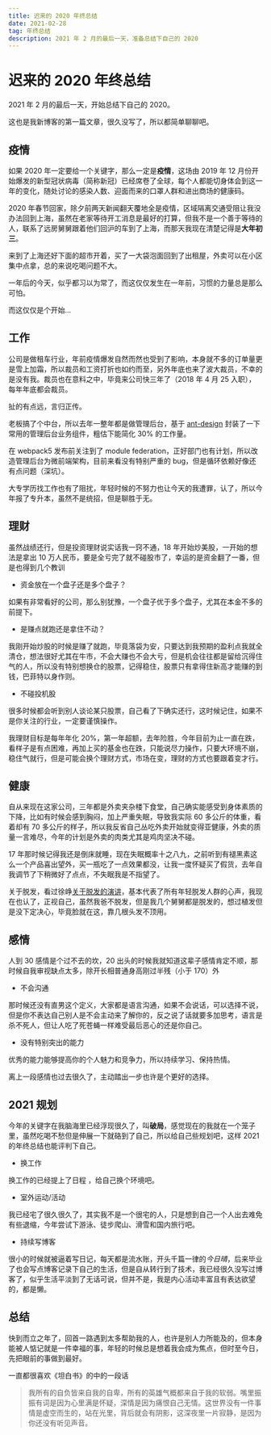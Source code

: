 ```yaml
---
title: 迟来的 2020 年终总结
date: 2021-02-28
tag: 年终总结
description: 2021 年 2 月的最后一天，准备总结下自己的 2020
---
```


# 迟来的 2020 年终总结

2021 年 2 月的最后一天，开始总结下自己的 2020。

这也是我新博客的第一篇文章，很久没写了，所以都简单聊聊吧。

## 疫情

如果 2020 年一定要给一个关键字，那么一定是**疫情**，这场由 2019 年 12 月份开始爆发的新型冠状病毒（简称新冠）已经席卷了全球，每个人都能切身体会到这一年的变化，随处讨论的感染人数、迎面而来的口罩人群和进出商场的健康码。

2020 年春节回家，除夕前两天新闻翻天覆地全是疫情，区域隔离交通受阻让我没办法回到上海，虽然在老家等待开工消息是最好的打算，但我不是一个善于等待的人，联系了远房舅舅跟着他们回沪的车到了上海，而那天我现在清楚记得是**大年初三**。

来到了上海还好下面的超市开着，买了一大袋泡面回到了出租屋，外卖可以在小区集中点拿，总的来说吃喝问题不大。

一年后的今天，似乎都习以为常了，而这仅仅发生在一年前，习惯的力量总是那么可怕。

而这仅仅是个开始...

## 工作

公司是做租车行业，年前疫情爆发自然而然也受到了影响，本身就不多的订单量更是雪上加霜，所以裁员和工资打折也如约而至，另外年底也来了波大裁员，不幸的是没有我。裁员也在意料之中，毕竟来公司快三年了（2018 年 4 月 25 入职），每年年底都会裁员。

扯的有点远，言归正传。

老板搞了个中台，所以去年一整年都是做管理后台，基于 [ant-design](https://github.com/ant-design/ant-design) 封装了一下常用的管理后台业务组件，粗估下能简化 30% 的工作量。

在 webpack5 发布前关注到了 module federation，正好部门也有计划，所以改造管理后台为微前端架构，目前来看没有特别严重的 bug，但是循环依赖好像还有点问题（深坑）。

大专学历找工作也有了阻扰，年轻时候的不努力也让今天的我遭罪，认了，所以今年报了专升本，虽然不是统招，但是聊胜于无。

## 理财

虽然战绩还行，但是投资理财说实话我一窍不通，18 年开始炒美股，一开始的想法是拿出 10 万人民币，要是全亏完了就不碰股市了，幸运的是资金翻了一番，但是也得到几个教训

- 资金放在一个盘子还是多个盘子？

如果有非常看好的公司，那么别犹豫，一个盘子优于多个盘子，尤其在本金不多的前提下。

- 是赚点就跑还是拿住不动？

我刚开始炒股的时候是赚了就跑，毕竟落袋为安，只要达到我预期的盈利点我就全清仓，想法很好尤其在牛市，不会大赚也不会大亏，但是机会往往都是留给沉得住气的人，所以没有特别想换仓的股票，记得稳住，股票只有拿得住新高才能赚的到钱，巴菲特以身作则。

- 不碰投机股

很多时候都会听到别人谈论某只股票，自己看了下确实还行，这时候记住，如果不是你关注的行业，一定要谨慎操作。

我理财目标是每年年化 20%，第一年超额，去年险胜，今年目前为止一直在跌，看样子是有点困难，再加上买的基金也在跌，只能说尽力操作，只要大环境不崩，稳住气就行，但是可能会换个理财方式，市场在变，理财的方式也要跟着变才行。

## 健康

自从来现在这家公司，三年都是外卖夹杂楼下食堂，自己确实能感受到身体素质的下降，比如有时候会感到胸闷，加上严重失眠，导致我实际 60 多公斤的体重，看着却有 70 多公斤的样子，所以我反省自己丛吃外卖开始就变得亚健康，外卖的质量一言难尽，今年的计划是外卖的肉类尤其是鸡肉坚决不碰。

17 年那时候记得我还是倒床就睡，现在失眠概率十之八九，之前听到有褪黑素这么一个产品喜出望外，买一瓶吃了一点效果都没，让我一度怀疑买了假货，去年自我调节了下稍微好了点点，不失眠我是不指望了。

关于脱发，看过徐峥[关于脱发的演讲](https://www.bilibili.com/video/av39046670/)，基本代表了所有年轻脱发人群的心声，我现在也认了，正视自己，虽然我爸不脱发，但是我几个舅舅都是脱发的，想过植发但是没下定决心，毕竟脸就在这，靠几根头发不顶用。

## 感情

人到 30 感情是个过不去的坎，20 出头的时候我就知道这辈子感情肯定不顺，那时候自我审视缺点太多，除开长相普通身高刚过半残（小于 170）外

- 不会沟通

那时候还没有直男这个定义，大家都是语言沟通，如果不会说话，可以选择不说，但是你不表达自己别人是不会主动来了解你的，反之说了话就要多加思考，语言是杀不死人，但让人吃了死苍蝇一样难受最后恶心的还是你自己。

- 没有特别突出的能力

优秀的能力能够提高你的个人魅力和竞争力，所以持续学习、保持热情。

离上一段感情也过去很久了，主动踏出一步也许是个更好的选择。

## 2021 规划

今年的关键字在我脑海里已经浮现很久了，叫**破局**，感觉现在的我就在一个笼子里，虽然吃喝不愁但是伸展一下就硌到了自己，所以给自己些规划吧，这样 2021 的年终总结也能评判下自己。

- 换工作

换工作的已经提上了日程 ，给自己换个环境吧。

- 室外运动/活动

我已经宅了很久很久了，其实我不是一个很宅的人，只是想到自己一个人出去难免有些退缩，今年尝试下游泳、徒步爬山、滑雪和国内旅行吧。

- 持续写博客

很小的时候就被逼着写日记，每天都是流水账，开头千篇一律的*今日晴*，后来毕业了也会写点博客记录下自己的生活，但是自从转行到了技术，我已经很久没写过博客了，似乎生活平淡到了无话可说，但并不是，我是内心活动丰富且有表达欲望的，都是懒。

## 总结

快到而立之年了，回首一路遇到太多帮助我的人，也许是别人力所能及的，但本身能被人惦记就是一件幸福的事，年轻的时候总是想着我会成为焦点，但时至今日，先把眼前的事做到最好。

一直都很喜欢《坦白书》的中的一段话

> 我所有的自负皆来自我的自卑，所有的英雄气概都来自于我的软弱。嘴里振振有词是因为心里满是怀疑，深情是因为痛恨自己无情。这世界没有一件事情是虚空而生的，站在光里，背后就会有阴影，这深夜里一片寂静，是因为你还没有听见声音。
